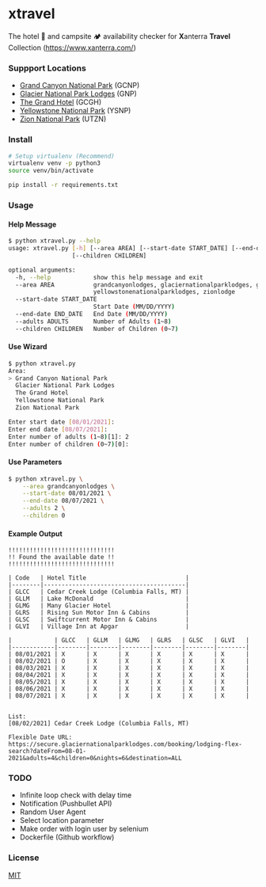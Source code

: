 # xtravel

The hotel 🏨 and campsite 🏕️  availability checker for **X**anterra **Travel** Collection (https://www.xanterra.com/)



### Suppport Locations

- [Grand Canyon National Park](https://secure.grandcanyonlodges.com/booking/lodging) (GCNP)
- [Glacier National Park Lodges](https://secure.glaciernationalparklodges.com/booking/lodging) (GNP)
- [The Grand Hotel](https://secure.grandcanyongrandhotel.com/booking/lodging) (GCGH)
- [Yellowstone National Park](https://secure.yellowstonenationalparklodges.com/booking/lodging) (YSNP)
- [Zion National Park](https://secure.zionlodge.com/booking/lodging) (UTZN)



### Install

```bash
# Setup virtualenv (Recommend)
virtualenv venv -p python3
source venv/bin/activate

pip install -r requirements.txt
```



### Usage

#### Help Message

```bash
$ python xtravel.py --help
usage: xtravel.py [-h] [--area AREA] [--start-date START_DATE] [--end-date END_DATE] [--adults ADULTS]
                  [--children CHILDREN]

optional arguments:
  -h, --help            show this help message and exit
  --area AREA           grandcanyonlodges, glaciernationalparklodges, grandcanyongrandhotel,
                        yellowstonenationalparklodges, zionlodge
  --start-date START_DATE
                        Start Date (MM/DD/YYYY)
  --end-date END_DATE   End Date (MM/DD/YYYY)
  --adults ADULTS       Number of Adults (1~8)
  --children CHILDREN   Number of Children (0~7)
```

#### Use Wizard

```bash
$ python xtravel.py
Area:
> Grand Canyon National Park
  Glacier National Park Lodges
  The Grand Hotel
  Yellowstone National Park
  Zion National Park

Enter start date [08/01/2021]:
Enter end date [08/07/2021]:
Enter number of adults (1~8)[1]: 2
Enter number of children (0~7)[0]:
```

#### Use Parameters

```bash
$ python xtravel.py \
	--area grandcanyonlodges \
	--start-date 08/01/2021 \
	--end-date 08/07/2021 \
	--adults 2 \
	--children 0
```

#### Example Output

```
!!!!!!!!!!!!!!!!!!!!!!!!!!!!!!
!! Found the available date !!
!!!!!!!!!!!!!!!!!!!!!!!!!!!!!!

| Code   | Hotel Title                            |
|--------|----------------------------------------|
| GLCC   | Cedar Creek Lodge (Columbia Falls, MT) |
| GLLM   | Lake McDonald                          |
| GLMG   | Many Glacier Hotel                     |
| GLRS   | Rising Sun Motor Inn & Cabins          |
| GLSC   | Swiftcurrent Motor Inn & Cabins        |
| GLVI   | Village Inn at Apgar                   |

|            | GLCC   | GLLM   | GLMG   | GLRS   | GLSC   | GLVI   |
|------------|--------|--------|--------|--------|--------|--------|
| 08/01/2021 | X      | X      | X      | X      | X      | X      |
| 08/02/2021 | O      | X      | X      | X      | X      | X      |
| 08/03/2021 | X      | X      | X      | X      | X      | X      |
| 08/04/2021 | X      | X      | X      | X      | X      | X      |
| 08/05/2021 | X      | X      | X      | X      | X      | X      |
| 08/06/2021 | X      | X      | X      | X      | X      | X      |
| 08/07/2021 | X      | X      | X      | X      | X      | X      |


List:
[08/02/2021] Cedar Creek Lodge (Columbia Falls, MT)

Flexible Date URL: https://secure.glaciernationalparklodges.com/booking/lodging-flex-search?dateFrom=08-01-2021&adults=4&children=0&nights=6&destination=ALL
```



### TODO

- Infinite loop check with delay time
- Notification (Pushbullet API)
- Random User Agent
- Select location parameter
- Make order with login user by selenium
- Dockerfile (Github workflow)



### License

[MIT](https://opensource.org/licenses/MIT)

